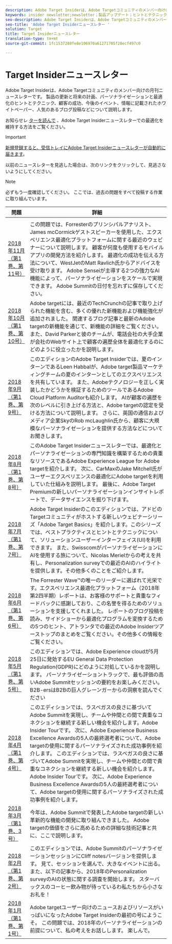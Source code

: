 ```yaml
---
description: Adobe Target Insiderは、Adobe Targetコミュニティのメンバー向けの月刊ニュースレターです。 製品の更新と将来の計画、パーソナライゼーションと最適化のヒントとテクニック、顧客の成功、今後のイベント、情報に記載されたホワイトペーパー、人気のあるブログ投稿などについて説明します。
keywords: insider newsletter;newsletter；製品アップデート；ヒントとテクニック；イベント；顧客の成功；ブログ；ブログ；ホワイトペーパー；ホワイトペーパー
seo-description: Adobe Target Insiderは、Adobe Targetコミュニティのメンバー向けの月刊ニュースレターです。 製品の更新と将来の計画、パーソナライゼーションと最適化のヒントとテクニック、顧客の成功、今後のイベント、情報に記載されたホワイトペーパー、人気のあるブログ投稿などについて説明します。
seo-title: 'Adobe Target Insiderニュースレター '
solution: Target
title: Target Insiderニュースレター
translation-type: tm+mt
source-git-commit: 1fc1537288fe8e106970a61271705f28ecf497c0

---
```



# Target Insiderニュースレター

Adobe Target Insiderは、Adobe Targetコミュニティのメンバー向けの月刊ニュースレターです。 製品の更新と将来の計画、パーソナライゼーションと最適化のヒントとテクニック、顧客の成功、今後のイベント、情報に記載されたホワイトペーパー、人気のあるブログ投稿などについて説明します。


お知らせレ [ターを読んで](https://theblog.adobe.com/stay-optimized-adobe-target-insider-newsletter/) 、Adobe Target Insiderニュースレターでの最適化を維持する方法をご覧ください。

>[!IMPORTANT]
>
>[新規登録すると、受信トレイにAdobe Target Insiderニュースレターが自動的に届きます](https://www.adobe.com/subscription/adobe_target_newsletter.html)。

以前のニュースレターを見逃した場合は、次のリンクをクリックして、見逃さないようにしてください。

>[!NOTE]
>
>必ずもう一度確認してください。 ここでは、過去の問題をすべて投稿する作業に取り組んでいます。

| 問題 | 詳細 |
|--- |--- |
|  |  |
| [2018年11月（第1巻、第11号）](https://expleague.azureedge.net/assets/target/newsletter-2018-november.html) | この問題では、Forresterのプリンシパルアナリスト、James mcCormickゲストスピーカーを使用した、エクスペリエンス最適化プラットフォームに関する最近のウェビナーについて説明します。 顧客が何度も使用するモバイルアプリの開発方法を紹介します。 最適化の成功を伝える方法について、WestJetのMatt Ravlich氏からアドバイスを受け取ります。 Adobe Senseiが主導する2つの強力なAI機能によって、パーソナライゼーションをスケールで実現できます。 Adobe Summitの日付を忘れずに保存してください。 |
| [2018年10月（第1巻、第10号）](https://expleague.azureedge.net/assets/target/newsletter-2018-october.html) | Adobe targetには、最近のTechCrunchの記事で取り上げられた機能を含む、多くの優れた新機能および機能強化が追加されました。 関連するブログ記事と最新のAdobe targetの新機能を通じて、新機能の詳細をご覧ください。 また、David Parkerと彼のチームが、電話会社の大手企業が会社のWebサイト上で顧客の遍歴全体を最適化するのにどのように役立ったかを説明します。 |
| [2018年9月（第1巻、第9号）](https://expleague.azureedge.net/assets/target/newsletter-2018-september.html) | このエディションのAdobe Target Insiderでは、夏のインターンであるLeen Habbalが、Adobe target製品マーケティングチームの夏のインターンとしてのエクスペリエンスを共有しています。 また、Adobeテクノロジーを正しく実装したかどうかを検証するためのツールであるAdobe Cloud Platform Auditorも紹介します。 AIが顧客の遍歴を次のレベルに引き上げる方法と、Adobe targetの認定を受ける方法について説明します。 さらに、英国の通信およびメディア企業SkyのRob mcLaughlin氏から、顧客に大規模なパーソナライゼーションを提供する方法などについてお聞きします。 |
| [2018年8月（第1巻、第8号）](https://expleague.azureedge.net/assets/target/newsletter-2018-august.html) | このAdobe Target Insiderニュースレターでは、最適化とパーソナライゼーションの専門知識を構築するための貴重なリソースであるAdobe Experience League for Adobe targetを紹介します。 次に、CarMaxのJake Mitchell氏がユーザーエクスペリエンスの最適化にAdobe targetを利用していた仕組みを説明します。 最後に、Adobe Target Premiumの新しいパーソナライゼーションインサイトレポートで、データサイエンスを掘り下げます。 |
| [2018年7月（第1巻、第7号）](https://expleague.azureedge.net/assets/target/newsletter-2018-july.html) | Adobe Target Insiderのこのエディションでは、アドビのTargetコミュニティがホストする新しいウェビナーシリーズ「Adobe Target Basics」を紹介します。このシリーズでは、ベストプラクティスとヒントとテクニックについて、ソリューションユーザーインターフェイス(UI)を利用できます。 また、SwisscomがパーソナライゼーションにAIを使用する旅について、Nicolas Merielからの考えを共有し、Personalization surveyでの最近のAIのハイライトを提供します。その他多くのことをご紹介します。 |
| [2018年6月（第1巻、第6号）](https://expleague.azureedge.net/assets/target/newsletter-2018-june.html) | The Forrester Wave™の唯一のリーダーに選ばれて光栄です。エクスペリエンス最適化プラットフォーム（2018年第2四半期）レポートは、お客様のサポートと貴重なフィードバックに感謝しており、この名誉を得るためのソリューションを支援してくれました。 レポートのブログ投稿を読み、サイドショーから最適化プログラムを変換するための5つのヒント、アトランタでの最近のAdobe Insiderツアーストップのまとめをご覧ください。その他多くの情報をご覧ください。 |
| [2018年5月（第1巻、第5号）](https://expleague.azureedge.net/assets/target/newsletter-2018-may.html) | このエディションでは、Adobe Experience cloudが5月25日に発効するEU General Data Protection Regulation(GDPR)にどのように対処しているかを説明します。 パーソナライゼーショントラックで、最も評価の高いAdobe Summitセッションの要約をお楽しみください。 B2B-ersはB2Bの巨人グレーンガーからの洞察を読んでください |
| [2018年4月（第1巻、第4号）](https://expleague.azureedge.net/assets/target/newsletter-2018-april.html) | このエディションでは、ラスベガスの良さに基づいてAdobe Summitを実現し、チームや仲間との間で貴重なコネクションを継続する新しい機会を紹介します。Adobe Insider Tourです。 次に、Adobe Experience Business Excellence Awardsの5人の最終選考者について、Adobe targetの使用に関するパーソナライズされた成功事例を紹介します。 このエディションでは、ラスベガスの良さに基づいてAdobe Summitを実現し、チームや仲間との間で貴重なコネクションを継続する新しい機会を紹介します。Adobe Insider Tourです。 次に、Adobe Experience Business Excellence Awardsの5人の最終選考者について、Adobe targetの使用に関するパーソナライズされた成功事例を紹介します。 |
| [2018年3月（第1巻、3号）](https://expleague.azureedge.net/assets/target/newsletter-2018-march.html) | 今年は、Adobe Summitで発表したAdobe targetの新しい革新的な機能の開発に取り組んできました。 Adobe targetの価値をさらに高めるための詳細な技術記事と共に、ここで説明します。 |
| [2018年2月（第1巻、第2号）](https://expleague.azureedge.net/assets/target/newsletter-2018-february.html) | このエディションでは、Adobe SummitのパーソナライゼーションセッションにCliff notesバージョンを提供します。 見て、セッションを選んで、大きなイベントに出る。 また、以下の記事から、2018年のPersonalization surveyのAIの状態に関する調査を開始します。 スターバックスのコーヒー飲み物が待っているわ私たちから小さなお礼を！ |
| [2018年1月（第1巻、第1号）](https://expleague.azureedge.net/assets/target/newsletter-2018-january.html) | Adobe targetユーザー向けのニュースおよびリソースがいっぱいになったAdobe Target Insiderの最初の号にようこそ。 この問題では、2018年のパーソナライゼーションの前提について、私の考えをお話しします。 楽しんで。 |